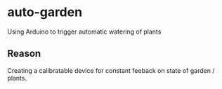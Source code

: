 # auto-garden

Using Arduino to trigger automatic watering of plants

## Reason

Creating a calibratable device for constant feeback on state of garden / plants.
